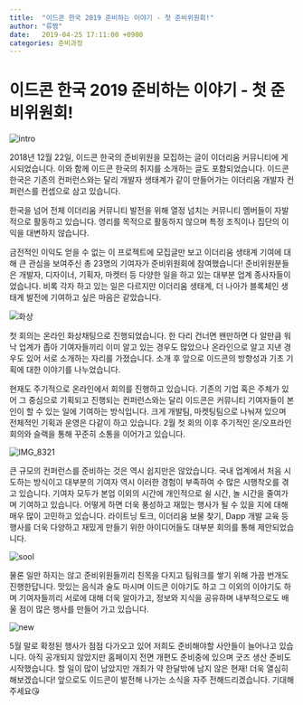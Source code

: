 ```yaml
---
title:  "이드콘 한국 2019 준비하는 이야기 - 첫 준비위원회!"
author: "류짬"
date:   2019-04-25 17:11:00 +0900
categories: 준비과정
---
```


# 이드콘 한국 2019 준비하는 이야기 - 첫 준비위원회!

![intro](https://user-images.githubusercontent.com/29397119/56718934-b8772d80-677a-11e9-8a14-6d2d8030b013.jpg)

2018년 12월 22일, 이드콘 한국의 준비위원을 모집하는 글이 이더리움 커뮤니티에 게시되었습니다. 이와 함께 이드콘 한국의 취지를 소개하는 글도 포함되었습니다. 이드콘 한국은 기존의 컨퍼런스와는 달리 개발자 생태계가 같이 만들어가는 이더리움 개발자 컨퍼런스를 컨셉으로 삼고 있습니다.

한국을 넘어 전체 이더리움 커뮤니티 발전을 위해 열정 넘치는 커뮤니티 멤버들이 자발적으로 활동하고 있습니다. 영리를 목적으로 활동하지 않으며 특정 조직이나 집단의 이익을 대변하지 않습니다.

금전적인 이익도 얻을 수 없는 이 프로젝트에 모집글만 보고 이더리움 생태계 기여에 대해 큰 관심을 보여주신 총 23명의 기여자가 준비위원회에 참여했습니다! 준비위원분들은 개발자, 디자이너, 기획자, 마켓터 등 다양한 일을 하고 있는 대부분 업계 종사자들이었습니다. 비록 각자 하고 있는 일은 다르지만 이더리움 생태계, 더 나아가 블록체인 생태계 발전에 기여하고 싶은 마음은 같았습니다.

![화상](https://user-images.githubusercontent.com/29397119/56718967-c88f0d00-677a-11e9-9a53-b27fe7444785.jpg)

첫 회의는 온라인 화상채팅으로 진행되었습니다. 한 다리 건너면 왠만하면 다 알만큼 워낙 업계가 좁아 기여자들끼리 이미 알고 있는 경우도 많았으나 온라인으로 알고 지낸 경우도 있어 서로 소개하는 자리를 가졌습니다. 소개 후 앞으로 이드콘의 방향성과 기초 기획에 대한 이야기를 나누었습니다.

현재도 주기적으로 온라인에서 회의를 진행하고 있습니다. 기존의 기업 혹은 주체가 있어 그 중심으로 기획되고 진행되는 컨퍼런스와는 달리 이드콘은 커뮤니티 기여자들이 본인이 할 수 있는 일에 기여하는 방식입니다. 크게 개발팀, 마켓팅팀으로 나눠져 있으며 전체적인 기획과 운영은 다같이 하고 있습니다. 2월 첫 회의 이후 주기적인 온/오프라인 회의와 슬랙을 통해 꾸준히 소통을 이어가고 있습니다.

![IMG_8321](https://user-images.githubusercontent.com/29397119/56718993-d775bf80-677a-11e9-98c6-0c0ff93973bb.jpg)

큰 규모의 컨퍼런스를 준비하는 것은 역시 쉽지만은 않았습니다. 국내 업계에서 처음 시도하는 방식이고 대부분의 기여자 역시 이러한 경험이 부족하여 수 많은 시행착오를 겪고 있습니다. 기여자 모두가 본업 이외의 시간에 개인적으로 쉴 시간, 놀 시간을 줄여가며 기여하고 있습니다. 어떻게 하면 더욱 풍성하고 재밌는 행사가 될 수 있을 지에 대해 매우 많이 고민하고 있습니다. 라이트닝 토크, 이더리움 보물 찾기, Dapp 개발 교육 등 행사를 더욱 다양하고 재밌게 만들기 위한 아이디어들도 대부분 회의를 통해 제안되었습니다.

![sool](https://user-images.githubusercontent.com/29397119/56719026-e8263580-677a-11e9-81a8-e69e126ded65.jpg)

물론 일만 하지는 않고 준비위원들끼리 친목을 다지고 팀워크를 쌓기 위해 가끔 번개도 진행한답니다. 맛있는 음식과 술도 마시며 이드콘 이야기도 하고 그 이외의 이야기도 하며 기여자들끼리 서로에 대해 더욱 알아가고, 정보와 지식을 공유하며 내부적으로도 배울 점이 많은 행사를 만들어 가고 있습니다. 

![new](https://user-images.githubusercontent.com/29397119/56719063-f70ce800-677a-11e9-973a-78f43222e34e.jpg)


5월 말로 확정된 행사가 점점 다가오고 있어 저희도 준비해야할 사안들이 늘어나고 있습니다. 아직 공개되지 않았지만 홈페이지 전면 개편도 준비중에 있으며 굿즈 생산 준비도 시작했습니다. 할 일이 많이 남았지만 개최가 약 한달밖에 남지 않은 현재! 더욱 열심히 해보겠습니다! 앞으로도 이드콘이 발전해 나가는 소식을 자주 전해드리겠습니다. 기대해주세요😘
